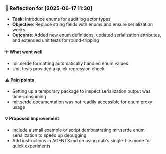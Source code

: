 ### :book: Reflection for [2025-06-17 11:30]
  - **Task**: Introduce enums for audit log actor types
  - **Objective**: Replace string fields with enums and ensure serialization works
  - **Outcome**: Added new enum definitions, updated serialization attributes, and extended unit tests for round-tripping

#### :sparkles: What went well
  - mir.serde formatting automatically handled enum values
  - Unit tests provided a quick regression check

#### :warning: Pain points
  - Setting up a temporary package to inspect serialization output was time-consuming
  - mir.serde documentation was not readily accessible for enum proxy usage

#### :bulb: Proposed Improvement
  - Include a small example or script demonstrating mir.serde enum serialization to speed up debugging
  - Add instructions in AGENTS.md on using dub's single-file mode for quick experiments


